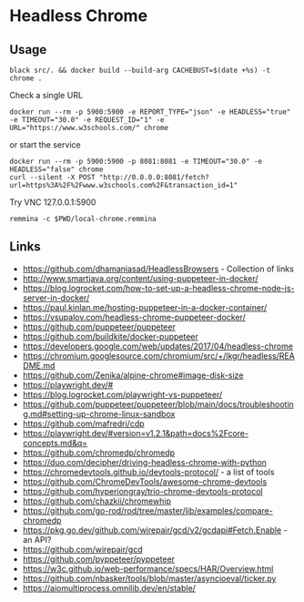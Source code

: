 # Headless Chrome


## Usage

```
black src/. && docker build --build-arg CACHEBUST=$(date +%s) -t chrome .
```

Check a single URL
```
docker run --rm -p 5900:5900 -e REPORT_TYPE="json" -e HEADLESS="true" -e TIMEOUT="30.0" -e REQUEST_ID="1" -e URL="https://www.w3schools.com/" chrome 
```
or start the service
```
docker run --rm -p 5900:5900 -p 8081:8081 -e TIMEOUT="30.0" -e HEADLESS="false" chrome 
curl --silent -X POST "http://0.0.0.0:8081/fetch?url=https%3A%2F%2Fwww.w3schools.com%2F&transaction_id=1"
```

Try VNC 127.0.0.1:5900
```
remmina -c $PWD/local-chrome.remmina
```

## Links

* https://github.com/dhamaniasad/HeadlessBrowsers - Collection of links
* http://www.smartjava.org/content/using-puppeteer-in-docker/
* https://blog.logrocket.com/how-to-set-up-a-headless-chrome-node-js-server-in-docker/
* https://paul.kinlan.me/hosting-puppeteer-in-a-docker-container/
* https://vsupalov.com/headless-chrome-puppeteer-docker/
* https://github.com/puppeteer/puppeteer
* https://github.com/buildkite/docker-puppeteer
* https://developers.google.com/web/updates/2017/04/headless-chrome
* https://chromium.googlesource.com/chromium/src/+/lkgr/headless/README.md
* https://github.com/Zenika/alpine-chrome#image-disk-size
* https://playwright.dev/#
* https://blog.logrocket.com/playwright-vs-puppeteer/
* https://github.com/puppeteer/puppeteer/blob/main/docs/troubleshooting.md#setting-up-chrome-linux-sandbox
* https://github.com/mafredri/cdp
* https://playwright.dev/#version=v1.2.1&path=docs%2Fcore-concepts.md&q=
* https://github.com/chromedp/chromedp
* https://duo.com/decipher/driving-headless-chrome-with-python
* https://chromedevtools.github.io/devtools-protocol/    - a list of tools
* https://github.com/ChromeDevTools/awesome-chrome-devtools
* https://github.com/hyperiongray/trio-chrome-devtools-protocol
* https://github.com/chazkii/chromewhip
* https://github.com/go-rod/rod/tree/master/lib/examples/compare-chromedp
* https://pkg.go.dev/github.com/wirepair/gcd/v2/gcdapi#Fetch.Enable  - an API?
* https://github.com/wirepair/gcd
* https://github.com/pyppeteer/pyppeteer
* https://w3c.github.io/web-performance/specs/HAR/Overview.html
* https://github.com/nbasker/tools/blob/master/asyncioeval/ticker.py
* https://aiomultiprocess.omnilib.dev/en/stable/